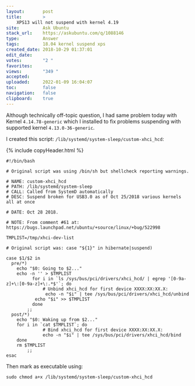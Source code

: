 ```yaml
---
layout:       post
title:        >
    XPS13 will not suspend with kernel 4.19
site:         Ask Ubuntu
stack_url:    https://askubuntu.com/q/1088146
type:         Answer
tags:         18.04 kernel suspend xps
created_date: 2018-10-29 01:37:01
edit_date:    
votes:        "2 "
favorites:    
views:        "349 "
accepted:     
uploaded:     2022-01-09 16:04:07
toc:          false
navigation:   false
clipboard:    true
---
```


Although technically off-topic question, I had same problem today with Kernel `4.14.78-generic` which I installed to fix problems suspending with supported kernel `4.13.0-36-generic`.

<!-- Language-all: lang-bash -->

I created this script: `/lib/systemd/system-sleep/custom-xhci_hcd`:

{% include copyHeader.html %}
``` 
#!/bin/bash

# Original script was using /bin/sh but shellcheck reporting warnings.

# NAME: custom-xhci_hcd
# PATH: /lib/systemd/system-sleep
# CALL: Called from SystemD automatically
# DESC: Suspend broken for USB3.0 as of Oct 25/2018 various kernels all at once

# DATE: Oct 28 2018.

# NOTE: From comment #61 at: https://bugs.launchpad.net/ubuntu/+source/linux/+bug/522998

TMPLIST=/tmp/xhci-dev-list

# Original script was: case "${1}" in hibernate|suspend)

case $1/$2 in
  pre/*)
    echo "$0: Going to $2..."
    echo -n '' > $TMPLIST
          for i in `ls /sys/bus/pci/drivers/xhci_hcd/ | egrep '[0-9a-z]+\:[0-9a-z]+\:.*$'`; do
              # Unbind xhci_hcd for first device XXXX:XX:XX.X:
               echo -n "$i" | tee /sys/bus/pci/drivers/xhci_hcd/unbind
           echo "$i" >> $TMPLIST
          done
        ;;
  post/*)
    echo "$0: Waking up from $2..."
    for i in `cat $TMPLIST`; do
              # Bind xhci_hcd for first device XXXX:XX:XX.X:
              echo -n "$i" | tee /sys/bus/pci/drivers/xhci_hcd/bind
    done
    rm $TMPLIST
        ;;
esac

```

Then mark as executable using:

``` 
sudo chmod a+x /lib/systemd/system-sleep/custom-xhci_hcd

```
